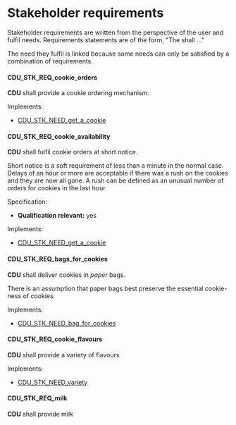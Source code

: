 # Stakeholder requirements

Stakeholder requirements are written from
the perspective of the user and fulfil needs.
Requirements statements are of the form, "The <entity> shall ..."

The need they fulfil is linked because some needs can only be satisfied by a
combination of requirements.

#### CDU_STK_REQ_cookie_orders

**CDU** shall provide a cookie ordering mechanism.

Implements:

- [CDU_STK_NEED_get_a_cookie](#cdu_stk_need_get_a_cookie)

#### CDU_STK_REQ_cookie_availability

**CDU** shall fulfil cookie orders at short notice.

Short notice is a soft requirement of less than a minute in the normal case.
Delays of an hour or more are acceptable if
there was a rush on the cookies and they are now all gone.
A rush can be defined as an unusual number of orders
for cookies in the last hour.

Specification:

- **Qualification relevant:** yes

Implements:

- [CDU_STK_NEED_get_a_cookie](#cdu_stk_need_get_a_cookie)

#### CDU_STK_REQ_bags_for_cookies

**CDU** shall deliver cookies in _paper_ bags.

There is an assumption that paper bags best preserve
the essential cookie-ness of cookies.

Implements:

- [CDU_STK_NEED_bag_for_cookies](#cdu_stk_need_bag_for_cookies)

#### CDU_STK_REQ_cookie_flavours

**CDU** shall provide a variety of flavours

Implements:

- [CDU_STK_NEED_variety](#cdu_stk_need_variety)

#### CDU_STK_REQ_milk

**CDU** shall provide milk
